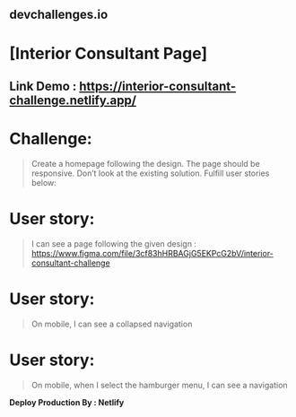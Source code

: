 ## devchallenges.io

# [Interior Consultant Page]

## Link Demo : https://interior-consultant-challenge.netlify.app/

# Challenge:

> Create a homepage following the design. The page should be responsive. Don’t look at the existing solution. Fulfill user stories below: <br />

# User story:

> I can see a page following the given design : https://www.figma.com/file/3cf83hHRBAGjG5EKPcG2bV/interior-consultant-challenge <br />

# User story:

> On mobile, I can see a collapsed navigation <br />

# User story:

> On mobile, when I select the hamburger menu, I can see a navigation <br />

**Deploy Production By : Netlify**
